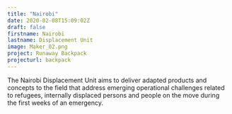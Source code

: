 ```yaml
---
title: "Nairobi"
date: 2020-02-08T15:09:02Z
draft: false
firstname: Nairobi
lastname: Displacement Unit
image: Maker_02.png
project: Runaway Backpack
projecturl: backpack
---  
```


The Nairobi Displacement Unit aims to deliver adapted products and concepts to the field that address emerging operational challenges related to refugees, internally displaced persons and people on the move during the first weeks of an emergency.